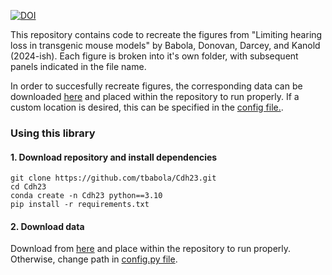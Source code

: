[![DOI](https://zenodo.org/badge/844590435.svg)](https://zenodo.org/doi/10.5281/zenodo.13773209)

This repository contains code to recreate the figures from "Limiting hearing loss in transgenic mouse models" by Babola, Donovan, Darcey, and Kanold (2024-ish). Each figure is broken into it's own folder, with subsequent panels indicated in the file name.

In order to succesfully recreate figures, the corresponding data can be downloaded [here](https://zenodo.org/doi/10.5281/zenodo.13761405) and placed within the repository to run properly. If a custom location is desired, this can be specified in the [config file.](/Code/Travis/config.py).

### Using this library
#### 1. Download repository and install dependencies
```
git clone https://github.com/tbabola/Cdh23.git
cd Cdh23
conda create -n Cdh23 python==3.10
pip install -r requirements.txt
```

#### 2. Download data
Download from [here](https://zenodo.org/doi/10.5281/zenodo.13761405) and place within the repository to run properly. Otherwise, change path in [config.py file](/Code/Travis/config.py).


   